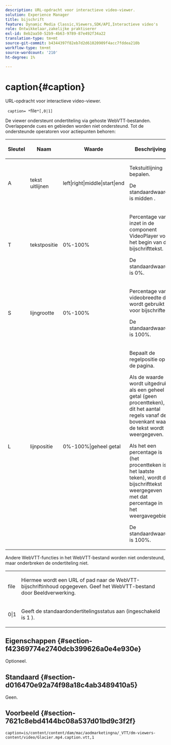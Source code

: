```yaml
---
description: URL-opdracht voor interactieve video-viewer.
solution: Experience Manager
title: bijschrift
feature: Dynamic Media Classic,Viewers,SDK/API,Interactieve video's
role: Ontwikkelaar,zakelijke praktiserer
exl-id: 8eb2aa50-52b9-4b63-9789-87e492f34a22
translation-type: tm+mt
source-git-commit: b4344397f82eb7d2d61020909f4acc7fddea210b
workflow-type: tm+mt
source-wordcount: '210'
ht-degree: 1%

---
```


# caption{#caption}

URL-opdracht voor interactieve video-viewer.

` caption= *`file`*[,0|1]`

De viewer ondersteunt ondertiteling via gehoste WebVTT-bestanden. Overlappende cues en gebieden worden niet ondersteund. Tot de ondersteunde operatoren voor actiepunten behoren:

<table id="table_62D89A06EC9E4E7983D1F26A2C85A621"> 
 <thead> 
  <tr> 
   <th colname="col1" class="entry"> <p>Sleutel </p> </th> 
   <th colname="col2" class="entry"> <p>Naam </p> </th> 
   <th colname="col3" class="entry"> <p>Waarde </p> </th> 
   <th colname="col4" class="entry"> <p>Beschrijving </p> </th> 
  </tr> 
 </thead>
 <tbody> 
  <tr> 
   <td colname="col1"> <p> <span class="codeph"> A  </span> </p> </td> 
   <td colname="col2"> <p>tekst uitlijnen </p> </td> 
   <td colname="col3"> <p> <span class="codeph"> left|right|middle|start|end  </span> </p> </td> 
   <td colname="col4"> <p> Tekstuitlijning bepalen. </p> <p>De standaardwaarde is <span class="codeph"> midden </span>. </p> </td> 
  </tr> 
  <tr> 
   <td colname="col1"> <p> <span class="codeph"> T  </span> </p> </td> 
   <td colname="col2"> <p>tekstpositie </p> </td> 
   <td colname="col3"> <p> 0%-100% </p> </td> 
   <td colname="col4"> <p> Percentage van inzet in de component VideoPlayer voor het begin van de bijschrifttekst. </p> <p>De standaardwaarde is 0%. </p> </td> 
  </tr> 
  <tr> 
   <td colname="col1"> <p> <span class="codeph"> S  </span> </p> </td> 
   <td colname="col2"> <p>lijngrootte </p> </td> 
   <td colname="col3"> <p> 0%-100% </p> </td> 
   <td colname="col4"> <p> Percentage van videobreedte dat wordt gebruikt voor bijschriften. </p> <p>De standaardwaarde is 100%. </p> </td> 
  </tr> 
  <tr> 
   <td colname="col1"> <p> <span class="codeph"> L  </span> </p> </td> 
   <td colname="col2"> <p>lijnpositie </p> </td> 
   <td colname="col3"> <p> 0%-100%|geheel getal </p> </td> 
   <td colname="col4"> <p> Bepaalt de regelpositie op de pagina. </p> <p>Als de waarde wordt uitgedrukt als een geheel getal (geen procentteken), is dit het aantal regels vanaf de bovenkant waar de tekst wordt weergegeven. </p> <p>Als het een percentage is (het procentteken is het laatste teken), wordt de bijschrifttekst weergegeven met dat percentage in het weergavegebied. </p> <p>De standaardwaarde is 100%. </p> </td> 
  </tr> 
 </tbody> 
</table>

Andere WebVTT-functies in het WebVTT-bestand worden niet ondersteund, maar onderbreken de ondertiteling niet.

<table id="table_A5BB1C08DA4B425DBD0356C7D3693E75"> 
 <tbody> 
  <tr> 
   <td colname="col1"> <p> <span class="codeph"> <span class="varname"> file  </span> </span> </p> </td> 
   <td colname="col2"> <p> Hiermee wordt een URL of pad naar de WebVTT-bijschriftinhoud opgegeven. Geef het WebVTT-bestand door Beeldverwerking. </p> </td> 
  </tr> 
  <tr> 
   <td colname="col1"> <p> <span class="codeph"> 0|1  </span> </p> </td> 
   <td colname="col2"> <p> Geeft de standaardondertitelingsstatus aan (ingeschakeld is <span class="codeph"> 1 </span>). </p> </td> 
  </tr> 
 </tbody> 
</table>

## Eigenschappen {#section-f42369774e2740dcb399626a0e4e930e}

Optioneel.

## Standaard {#section-d016470e92a74f98a18c4ab3489410a5}

Geen.

## Voorbeeld {#section-7621c8ebd4144bc08a537d01bd9c3f2f}

```
caption=is/content/content/dam/mac/aodmarketingna/_VTT/dm-viewers-content/video/Glacier.mp4.caption.vtt,1
```
